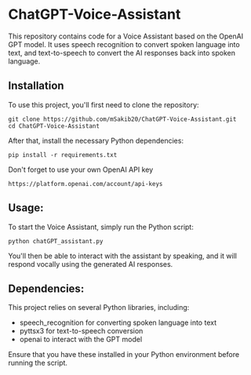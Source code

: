 # ChatGPT-Voice-Assistant

This repository contains code for a Voice Assistant based on the OpenAI GPT model. It uses speech recognition to convert spoken language into text, and text-to-speech to convert the AI responses back into spoken language.

## Installation

To use this project, you'll first need to clone the repository:


    git clone https://github.com/mSakib20/ChatGPT-Voice-Assistant.git
    cd ChatGPT-Voice-Assistant

After that, install the necessary Python dependencies:
    
    pip install -r requirements.txt

Don't forget to use your own OpenAI API key

    https://platform.openai.com/account/api-keys

## Usage:

To start the Voice Assistant, simply run the Python script:

    python chatGPT_assistant.py

You'll then be able to interact with the assistant by speaking, and it will respond vocally using the generated AI responses.

## Dependencies:

This project relies on several Python libraries, including:

- speech_recognition for converting spoken language into text
- pyttsx3 for text-to-speech conversion
- openai to interact with the GPT model

Ensure that you have these installed in your Python environment before running the script.

